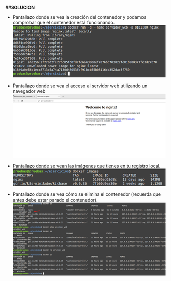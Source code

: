 **##SOLUCION**

- Pantallazo donde se vea la creación del contenedor y podamos comprobar que el contenedor está funcionando.
![Paso 1](https://github.com/Sh3nross/k8s_exercises/blob/main/Dia1-1.png?raw=true)

- Pantallazo donde se vea el acceso al servidor web utilizando un navegador web
![Paso 2](https://github.com/Sh3nross/k8s_exercises/blob/main/Dia1-2.png?raw=true)

- Pantallazo donde se vean las imágenes que tienes en tu registro local.
![Paso 3](https://github.com/Sh3nross/k8s_exercises/blob/main/Dia1-3.png?raw=true)

- Pantallazo donde se vea cómo se elimina el contenedor (recuerda que antes debe estar parado el contenedor).
![Paso 4](https://github.com/Sh3nross/k8s_exercises/blob/main/Dia1-4.png?raw=true)
